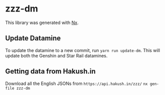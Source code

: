 # zzz-dm

This library was generated with [Nx](https://nx.dev).

## Update Datamine

To update the datamine to a new commit, run `yarn run update-dm`. This will update both the Genshin and Star Rail datamines.

## Getting data from Hakush.in

Download all the English JSONs from `https://api.hakush.in/zzz/`
`nx gen-file zzz-dm`
